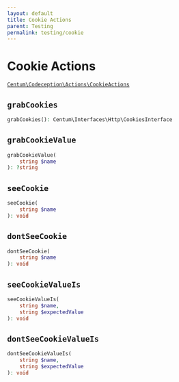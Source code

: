 ```yaml
---
layout: default
title: Cookie Actions
parent: Testing
permalink: testing/cookie
---
```




# Cookie Actions

[`Centum\Codeception\Actions\CookieActions`](https://github.com/SidRoberts/centum/blob/development/src/Codeception/Actions/CookieActions.php)



## `grabCookies`

```php
grabCookies(): Centum\Interfaces\Http\CookiesInterface
```



## `grabCookieValue`

```php
grabCookieValue(
    string $name
): ?string
```



## `seeCookie`

```php
seeCookie(
    string $name
): void
```



## `dontSeeCookie`

```php
dontSeeCookie(
    string $name
): void
```



## `seeCookieValueIs`

```php
seeCookieValueIs(
    string $name,
    string $expectedValue
): void
```



## `dontSeeCookieValueIs`

```php
dontSeeCookieValueIs(
    string $name,
    string $expectedValue
): void
```
